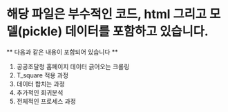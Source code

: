 # 해당 파일은 부수적인 코드, html 그리고 모델(pickle) 데이터를 포함하고 있습니다.

** 다음과 같은 내용이 포함되어 있습니다 **


1) 공공조달청 홈페이지 데이터 긁어오는 크롤링
2) T_square 적용 과정
3) 데이터 합치는 과정
4) 추가적인 회귀분석
5) 전체적인 프로세스 과정
